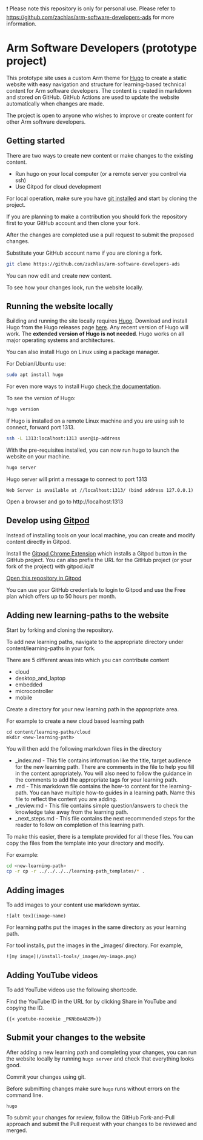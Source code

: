❗️ Please note this repository is only for personal use. Please refer to  https://github.com/zachlas/arm-software-developers-ads for more information.

# Arm Software Developers (prototype project)

This prototype site uses a custom Arm theme for [Hugo](https://gohugo.io/) to create a static website with easy navigation and structure for learning-based technical content for Arm software developers. The content is created in markdown and stored on GitHub. GitHub Actions are used to update the website automatically when changes are made.

The project is open to anyone who wishes to improve or create content for other Arm software developers.

## Getting started

There are two ways to create new content or make changes to the existing content.
- Run hugo on your local computer (or a remote server you control via ssh)
- Use Gitpod for cloud development

For local operation, make sure you have [git installed](https://git-scm.com/book/en/v2/Getting-Started-Installing-Git) and start by cloning the project.

If you are planning to make a contribution you should fork the repository first to your GitHub account and then clone your fork. 

After the changes are completed use a pull request to submit the proposed changes.

Substitute your GitHub account name if you are cloning a fork.

```bash
git clone https://github.com/zachlas/arm-software-developers-ads
```

You can now edit and create new content.

To see how your changes look, run the website locally.

## Running the website locally

Building and running the site locally requires [Hugo](https://gohugo.io). Download and install Hugo from the Hugo releases page [here](https://github.com/gohugoio/hugo/releases). Any recent version of Hugo will work. The **extended version of Hugo is not needed**. Hugo works on all major operating systems and architectures.

You can also install Hugo on Linux using a package manager. 

For Debian/Ubuntu use:

```bash
sudo apt install hugo
```

For even more ways to install Hugo [check the documentation](https://gohugo.io/getting-started/installing).

To see the version of Hugo:

```bash
hugo version
```

If Hugo is installed on a remote Linux machine and you are using ssh to connect, forward port 1313.

```bash
ssh -L 1313:localhost:1313 user@ip-address
```

With the pre-requisites installed, you can now run hugo to launch the website on your machine.

```bash
hugo server
```

Hugo server will print a message to connect to port 1313

```console
Web Server is available at //localhost:1313/ (bind address 127.0.0.1)
```

Open a browser and go to http://localhost:1313 


## Develop using [Gitpod](https://www.gitpod.io/)

Instead of installing tools on your local machine, you can create and modify content directly in Gitpod.

Install the [Gitpod Chrome Extension](https://chrome.google.com/webstore/detail/gitpod-always-ready-to-co/dodmmooeoklaejobgleioelladacbeki) which installs a Gitpod button in the GitHub project. You can also prefix the URL for the GitHub project (or your fork of the project) with gitpod.io/#

[Open this repository in Gitpod](https://gitpod.io/#github.com/zachlas/arm-software-developers-ads)

You can use your GitHub credentials to login to Gitpod and use the Free plan which offers up to 50 hours per month.

## Adding new learning-paths to the website

Start by forking and cloning the repository. 

To add new learning paths, navigate to the appropriate directory under content/learning-paths in your fork.

There are 5 different areas into which you can contribute content

* cloud
* desktop_and_laptop
* embedded
* microcontroller
* mobile

Create a directory for your new learning path in the appropriate area.

For example to create a new cloud based learning path

```
cd content/learning-paths/cloud
mkdir <new-learning-path>
```

You will then add the following markdown files in the <new-learning-path> directory

* _index.md - This file contains information like the title, target audience for the new learning path. There are comments in the file to help you fill in the content apropriately. You will also need to follow the guidance in the comments to add the appropriate tags for your learning path.
* <how-to-1>.md - This markdown file contains the how-to content for the learning-path. You can have multiple how-to guides in a learning path. Name this file to reflect the content you are adding.
* _review.md - This file contains simple question/answers to check the knowledge take away from the learning path. 
* _next_steps.md - This file contains the next recommended steps for the reader to follow on completion of this learning path.

To make this easier, there is a template provided for all these files. You can copy the files from the template into your <new-learning-path> directory and modify.

For example:

```bash
cd <new-learning-path>
cp -r cp -r ../../../../learning-path_templates/* .
```

## Adding images 

To add images to your content use markdown syntax.

```console
![alt tex](image-name)
```

For learning paths put the images in the same directory as your learning path. 

For tool installs, put the images in the _images/ directory. For example, 
```console
![my image](/install-tools/_images/my-image.png)
```

## Adding YouTube videos

To add YouTube videos use the following shortcode.

Find the YouTube ID in the URL for by clicking Share in YouTube and copying the ID.

```console
{{< youtube-nocookie _PKNbBeAB2M>}}
```

## Submit your changes to the website

After adding a new learning path and completing your changes, you can run the website locally by running `hugo server` and check that everything looks good.

Commit your changes using git.

Before submitting changes make sure `hugo` runs without errors on the command line. 

```console
hugo
```

To submit your changes for review, follow the GitHub Fork-and-Pull approach and submit the Pull request with your changes to be reviewed and merged.

